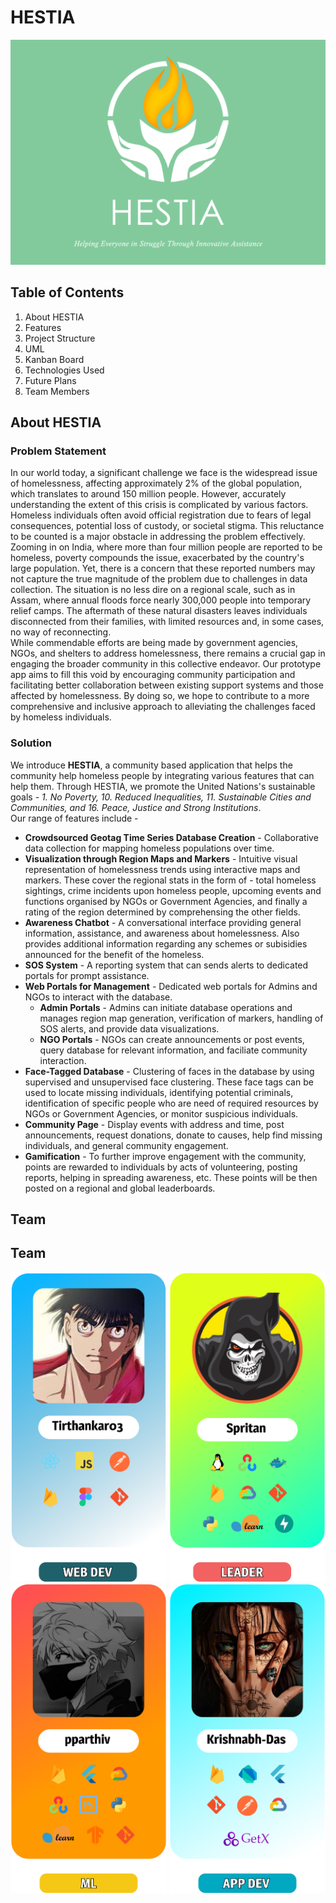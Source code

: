 # HESTIA

![HESTIA COVER IMAGE](./assets/cover_image.jpg)

## Table of Contents

1. About HESTIA
2. Features
3. Project Structure
4. UML
5. Kanban Board
6. Technologies Used
7. Future Plans
8. Team Members

## About HESTIA

### Problem Statement

In our world today, a significant challenge we face is the widespread issue of homelessness, affecting approximately 2% of the global population, which translates to around 150 million people. However, accurately understanding the extent of this crisis is complicated by various factors. Homeless individuals often avoid official registration due to fears of legal consequences, potential loss of custody, or societal stigma. This reluctance to be counted is a major obstacle in addressing the problem effectively.\
Zooming in on India, where more than four million people are reported to be homeless, poverty compounds the issue, exacerbated by the country's large population. Yet, there is a concern that these reported numbers may not capture the true magnitude of the problem due to challenges in data collection. The situation is no less dire on a regional scale, such as in Assam, where annual floods force nearly 300,000 people into temporary relief camps. The aftermath of these natural disasters leaves individuals disconnected from their families, with limited resources and, in some cases, no way of reconnecting.\
While commendable efforts are being made by government agencies, NGOs, and shelters to address homelessness, there remains a crucial gap in engaging the broader community in this collective endeavor. Our prototype app aims to fill this void by encouraging community participation and facilitating better collaboration between existing support systems and those affected by homelessness. By doing so, we hope to contribute to a more comprehensive and inclusive approach to alleviating the challenges faced by homeless individuals.

### Solution

We introduce **HESTIA**, a community based application that helps the community help homeless people by integrating various features that can help them.
Through HESTIA, we promote the United Nations's sustainable goals - _1. No Poverty, 10. Reduced Inequalities, 11. Sustainable Cities and Communities, and 16. Peace, Justice and Strong Institutions_. \
Our range of features include -

- **Crowdsourced Geotag Time Series Database Creation** - Collaborative data collection for mapping homeless populations over time.
- **Visualization through Region Maps and Markers** - Intuitive visual representation of homelessness trends using interactive maps and markers. These cover the regional stats in the form of - total homeless sightings, crime incidents upon homeless people, upcoming events and functions organised by NGOs or Government Agencies, and finally a rating of the region determined by comprehensing the other fields.
- **Awareness Chatbot** - A conversational interface providing general information, assistance, and awareness about homelessness. Also provides additional information regarding any schemes or subisidies announced for the benefit of the homeless.
- **SOS System** - A reporting system that can sends alerts to dedicated portals for prompt assistance.
- **Web Portals for Management** - Dedicated web portals for Admins and NGOs to interact with the database.
  - **Admin Portals** - Admins can initiate database operations and manages region map generation, verification of markers, handling of SOS alerts, and provide data visualizations.
  - **NGO Portals** - NGOs can create announcements or post events, query database for relevant information, and faciliate community interaction.
- **Face-Tagged Database** - Clustering of faces in the database by using supervised and unsupervised face clustering. These face tags can be used to locate missing individuals, identifying potential criminals, identification of specific people who are need of required resources by NGOs or Government Agencies, or monitor suspicious individuals.
- **Community Page** - Display events with address and time, post announcements, request donations, donate to causes, help find missing individuals, and general community engagement.
- **Gamification** - To further improve engagement with the community, points are rewarded to individuals by acts of volunteering, posting reports, helping in spreading awareness, etc. These points will be then posted on a regional and global leaderboards.

## Team

## Team

<div>
    <a href="https://github.com/Tirthankar03" style="display: inline-block;">
        <div style="display: inline-block; height: 400px; width: 250px;">
            <img src="./assets/Tirthankar03.png" alt="Team Member Image"/>
        </div>
    </a>
    <a href="https://github.com/Spritan" style="display: inline-block;">
        <div style="display: inline-block; height: 400px; width: 250px;">
            <img src="./assets/Spritan.png" alt="Team Member Image"/>
        </div>
    </a>
    <a href="https://github.com/pparthiv" style="display: inline-block;">
        <div style="display: inline-block; height: 400px; width: 250px;">
            <img src="./assets/Pparthiv.png" alt="Team Member Image"/>
        </div>
    </a>
    <a href="https://github.com/Krishnabh-Das" style="display: inline-block;">
        <div style="display: inline-block; height: 400px; width: 250px;">
            <img src="./assets/Krishnab.png" alt="Team Member Image"/>
        </div>
    </a>

</div>

